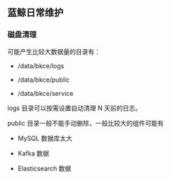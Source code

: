 ## 蓝鲸日常维护

### 磁盘清理

可能产生比较大数据量的目录有：

- /data/bkce/logs

- /data/bkce/public

- /data/bkce/service

logs 目录可以按需设置自动清理 N 天前的日志。

public 目录一般不能手动删除，一般比较大的组件可能有

- MySQL 数据库太大

- Kafka 数据

- Elasticsearch 数据

